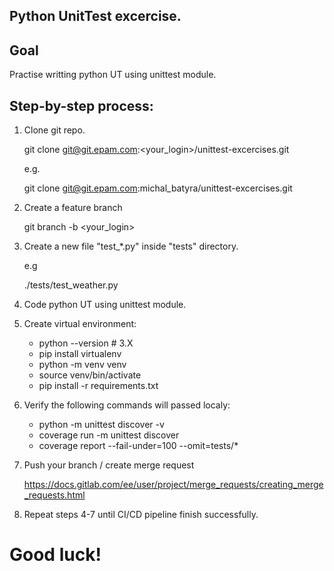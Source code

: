 ## Python UnitTest excercise.


## Goal

Practise writting python UT using unittest module.

## Step-by-step process:

1. Clone git repo.

    git clone git@git.epam.com:<your_login>/unittest-excercises.git

    e.g.

    git clone git@git.epam.com:michal_batyra/unittest-excercises.git

2. Create a feature branch

    git branch -b <your_login>

3. Create a new file "test_*.py" inside "tests" directory.

    e.g

    ./tests/test_weather.py

4. Code python UT using unittest module.

5. Create virtual environment:
    - python --version  # 3.X
    - pip install virtualenv
    - python -m venv venv
    - source venv/bin/activate
    - pip install -r requirements.txt

6. Verify the following commands will passed localy:
    - python -m unittest discover -v
    - coverage run -m unittest discover
    - coverage report --fail-under=100 --omit=tests/*

7. Push your branch / create merge request

    https://docs.gitlab.com/ee/user/project/merge_requests/creating_merge_requests.html

8. Repeat steps 4-7 until CI/CD pipeline finish successfully.

# Good luck!
